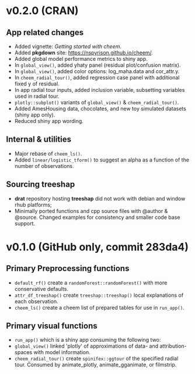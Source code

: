 
# v0.2.0 (CRAN)

## App related changes

- Added vignette: _Getting started with cheem_.
- Added __pkgdown__ site: https://nspyrison.github.io/cheem/.
- Added global model performance metrics to shiny app.
- In `global_view()`, added yhaty panel (residual plot/confusion matrix).
- In `global_view()`, added color options: log_maha.data and cor_attr.y.
- In `cheem_radial_tour()`, added regression case panel with additional fixed y of residual.
- In app radial tour inputs, added inclusion variable, subsetting variables used in radial tour.
- `plotly::subplot()` variants of `global_view()` & `cheem_radial_tour()`. 
- Added AmesHousing data, chocolates, and new toy simulated datasets (shiny app only).
- Reduced shiny app wording.

## Internal & utilities

- Major rebase of `cheem_ls()`.
- Added `linear/logistic_tform()` to suggest an alpha as a function of the number of observations.


## Sourcing __treeshap__

- __drat__ repository hosting __treeshap__ did not work with debian and window rhub platforms;
- Minimally ported functions and cpp source files with @author & @source. Changed examples for consistency and smaller code base support.


# v0.1.0 (GitHub only, commit 283da4)

## Primary Preprocessing functions

- `default_rf()` create a `randomForest::randomForest()` with more conservative defaults.
- `attr_df_treeshap()` create `treeshap::treeshap()` local explanations of each observation.
- `cheem_ls()` create a cheem list of prepared tables for use in `run_app()`.

## Primary visual functions

- `run_app()` which is a shiny app consuming the following two:
- `global_view()` linked 'plotly' of approximations of data- and attribution-spaces with model information. 
- `cheem_radial_tour()` create `spinifex::ggtour` of the specified radial tour. Consumed by animate_plotly, animate_gganimate, or filmstrip.

